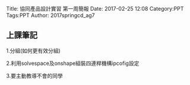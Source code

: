 Title: 協同產品設計實習 第一周簡報
Date: 2017-02-25 12:08
Category:PPT
Tags:PPT
Author: 2017springcd_ag7



<!-- PELICAN_END_SUMMARY -->


## 上課筆記

1.分組(如何更有效分組)

2.利用solvespace及onshape組裝四連桿機構ipcofig設定

3.要主動教導不會的同學




